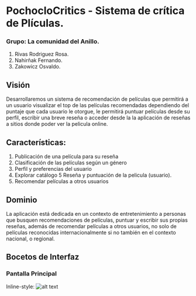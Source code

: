 # PochocloCritics - Sistema de crítica de Plículas.

### Grupo: La comunidad del Anillo.

1. Rivas Rodriguez Rosa.
2. Nahirñak Fernando.
3. Zakowicz Osvaldo.

## Visión
Desarrollaremos un  sistema de recomendación de películas que  permitirá a un usuario visualizar el top de las películas
recomendadas dependiendo del puntaje que cada usuario le otorgue, le permitirá puntuar películas desde su perfil, escribir 
una breve reseña o acceder desde la la aplicación de reseñas a sitios donde poder ver la pelicula online.

## Características:
1. Publicación de una película para su reseña 
2. Clasificación de las películas según un género
3. Perfil y preferencias del usuario
4. Explorar catálogo
5  Reseña y puntuación de la pelicula (usuario).
6. Recomendar películas a otros usuarios

## Dominio
La aplicación está dedicada en un contexto de entretenimiento a personas que busquen recomendaciones de películas, puntuar y 
escribir sus propias reseñas, además de recomendar películas a otros usuarios, no solo de películas reconocidas internacionalmente 
si no también en el contexto nacional, o regional.

## Bocetos de Interfaz
### Pantalla Principal
Inline-style:
![alt text]()


